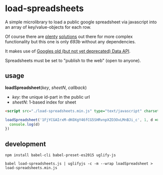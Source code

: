 # load-spreadsheets

A simple microlibrary to load a public google spreadsheet via javascript into an array of key/value-objects for each row.

Of course there are [plenty](https://github.com/jsoma/tabletop) [solutions](https://github.com/okfn/recline.backend.gdocs) out there for more complex functionality but this one is only *693b* without any dependencies.

It makes use of [Googles old (but not yet deprecated) Data API](https://developers.google.com/gdata/samples/spreadsheet_sample).

Spreadsheets must be set to "publish to the web" (open to anyone).

## usage

**loadSpreadsheet**(*key*, *sheetN*, *callback*)

- *key*: the unique id-part in the public url
- *sheetN*: 1-based index for sheet

```html
<script src="./load-spreadsheets.min.js" type="text/javascript" charset="utf-8"></script>
```

```javascript
loadSpreadsheet('1FjYCGAIrxM-dKOXgY46fCG5SHRvnpXZO3OvLMnBJi_c', 1, d => {
  console.log(d)
})
```

## development

`npm install babel-cli babel-preset-es2015 uglify-js`

`babel load-spreadsheets.js | uglifyjs -c -m --wrap loadSpreadsheet > load-spreadsheets.min.js`
